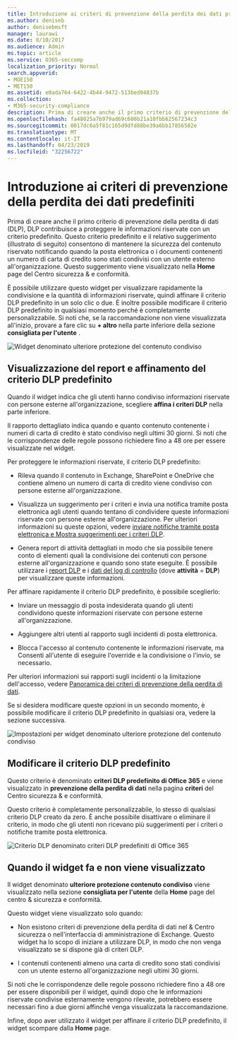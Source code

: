 ```yaml
---
title: Introduzione ai criteri di prevenzione della perdita dei dati predefiniti
ms.author: deniseb
author: denisebmsft
manager: laurawi
ms.date: 8/10/2017
ms.audience: Admin
ms.topic: article
ms.service: O365-seccomp
localization_priority: Normal
search.appverid:
- MOE150
- MET150
ms.assetid: e0ada764-6422-4b44-9472-513bed04837b
ms.collection:
- M365-security-compliance
description: Prima di creare anche il primo criterio di prevenzione della perdita di dati (DLP), DLP contribuisce a proteggere le informazioni riservate con un criterio predefinito. Questo criterio predefinito e il relativo suggerimento (illustrato di seguito) consentono di mantenere la sicurezza del contenuto riservato notificando quando la posta elettronica o i documenti contenenti un numero di carta di credito sono stati condivisi con un utente esterno all'organizzazione.
ms.openlocfilehash: fa48025a7b979ad69c600b21a10fbb62567234c3
ms.sourcegitcommit: 0017dc6a5f81c165d9dfd88be39a6bb17856582e
ms.translationtype: MT
ms.contentlocale: it-IT
ms.lasthandoff: 04/23/2019
ms.locfileid: "32256722"
---
```

# <a name="get-started-with-the-default-dlp-policy"></a>Introduzione ai criteri di prevenzione della perdita dei dati predefiniti

Prima di creare anche il primo criterio di prevenzione della perdita di dati (DLP), DLP contribuisce a proteggere le informazioni riservate con un criterio predefinito. Questo criterio predefinito e il relativo suggerimento (illustrato di seguito) consentono di mantenere la sicurezza del contenuto riservato notificando quando la posta elettronica o i documenti contenenti un numero di carta di credito sono stati condivisi con un utente esterno all'organizzazione. Questo suggerimento viene visualizzato nella **Home** page del Centro sicurezza &amp; e conformità. 
  
È possibile utilizzare questo widget per visualizzare rapidamente la condivisione e la quantità di informazioni riservate, quindi affinare il criterio DLP predefinito in un solo clic o due. È inoltre possibile modificare il criterio DLP predefinito in qualsiasi momento perché è completamente personalizzabile. Si noti che, se la raccomandazione non viene visualizzata all'inizio, provare a fare clic su **+ altro** nella parte inferiore della sezione **consigliata per l'utente** . 
  
![Widget denominato ulteriore protezione del contenuto condiviso](media/2bae6dbc-cc92-4f35-b54c-c36e60226b5b.png)
  
## <a name="view-the-report-and-refine-the-default-dlp-policy"></a>Visualizzazione del report e affinamento del criterio DLP predefinito

Quando il widget indica che gli utenti hanno condiviso informazioni riservate con persone esterne all'organizzazione, scegliere **affina i criteri DLP** nella parte inferiore. 
  
Il rapporto dettagliato indica quando e quanto contenuto contenente i numeri di carta di credito è stato condiviso negli ultimi 30 giorni. Si noti che le corrispondenze delle regole possono richiedere fino a 48 ore per essere visualizzate nel widget.
  
Per proteggere le informazioni riservate, il criterio DLP predefinito:
  
- Rileva quando il contenuto in Exchange, SharePoint e OneDrive che contiene almeno un numero di carta di credito viene condiviso con persone esterne all'organizzazione.
    
- Visualizza un suggerimento per i criteri e invia una notifica tramite posta elettronica agli utenti quando tentano di condividere queste informazioni riservate con persone esterne all'organizzazione. Per ulteriori informazioni su queste opzioni, vedere [inviare notifiche tramite posta elettronica e Mostra suggerimenti per i criteri DLP](use-notifications-and-policy-tips.md).
    
- Genera report di attività dettagliati in modo che sia possibile tenere conto di elementi quali la condivisione dei contenuti con persone esterne all'organizzazione e quando sono state eseguite. È possibile utilizzare i [report DLP](view-the-dlp-reports.md) e i [dati del log di controllo](search-the-audit-log-in-security-and-compliance.md) (dove **attività** = **DLP**) per visualizzare queste informazioni.
    
Per affinare rapidamente il criterio DLP predefinito, è possibile sceglierlo:
  
- Inviare un messaggio di posta indesiderata quando gli utenti condividono queste informazioni riservate con persone esterne all'organizzazione.
    
- Aggiungere altri utenti al rapporto sugli incidenti di posta elettronica.
    
- Blocca l'accesso al contenuto contenente le informazioni riservate, ma Consenti all'utente di eseguire l'override e la condivisione o l'invio, se necessario.
    
Per ulteriori informazioni sui rapporti sugli incidenti o la limitazione dell'accesso, vedere [Panoramica dei criteri di prevenzione della perdita di dati](data-loss-prevention-policies.md).
  
Se si desidera modificare queste opzioni in un secondo momento, è possibile modificare il criterio DLP predefinito in qualsiasi ora, vedere la sezione successiva.
  
![Impostazioni per widget denominato ulteriore protezione del contenuto condiviso](media/dad30a84-2715-4c0a-a5c5-44d85492363e.png)
  
## <a name="edit-the-default-dlp-policy"></a>Modificare il criterio DLP predefinito

Questo criterio è denominato **criteri DLP predefinito di Office 365** e viene visualizzato in **prevenzione della perdita di dati** nella pagina **criteri** del Centro sicurezza &amp; e conformità. 
  
Questo criterio è completamente personalizzabile, lo stesso di qualsiasi criterio DLP creato da zero. È anche possibile disattivare o eliminare il criterio, in modo che gli utenti non ricevano più suggerimenti per i criteri o notifiche tramite posta elettronica.
  
![Criterio DLP denominato criteri DLP predefiniti di Office 365](media/260731e8-4d57-4c98-abec-07b052ec48d5.png)
  
## <a name="when-the-widget-does-and-does-not-appear"></a>Quando il widget fa e non viene visualizzato

Il widget denominato **ulteriore protezione contenuto condiviso** viene visualizzato nella sezione **consigliata per l'utente** della **Home** page del centro &amp; sicurezza e conformità. 
  
Questo widget viene visualizzato solo quando:
  
- Non esistono criteri di prevenzione della perdita di dati nel &amp; Centro sicurezza o nell'interfaccia di amministrazione di Exchange. Questo widget ha lo scopo di iniziare a utilizzare DLP, in modo che non venga visualizzato se si dispone già di criteri DLP.
    
- I contenuti contenenti almeno una carta di credito sono stati condivisi con un utente esterno all'organizzazione negli ultimi 30 giorni.
    
Si noti che le corrispondenze delle regole possono richiedere fino a 48 ore per essere disponibili per il widget, quindi dopo che le informazioni riservate condivise esternamente vengono rilevate, potrebbero essere necessari fino a due giorni affinché venga visualizzata la raccomandazione.
  
Infine, dopo aver utilizzato il widget per affinare il criterio DLP predefinito, il widget scompare dalla **Home** page. 
  

